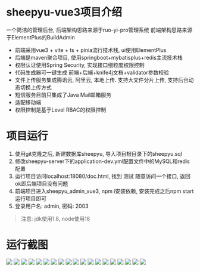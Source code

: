 # sheepyu-vue3项目介绍

一个简洁的管理后台, 后端架构思路来源于ruo-yi-pro管理系统
前端架构思路来源于ElementPlus的BuildAdmin

- 前端采用vue3 + vite + ts + pinia流行技术栈, ui使用ElementPlus
- 后端是maven聚合项目, 使用springboot+mybatisplus+redis主流技术栈
- 权限认证使用Spring Security, 实现接口细粒度权限控制
- 代码生成器可一键生成 前端+后端+knife4j文档+validator参数校验
- 文件上传服务集成腾讯云, 阿里云, 本地上传. 支持大文件分片上传, 支持后台动态切换上传方式
- 短信服务目前只集成了Java Mail邮箱服务
- 适配移动端
- 权限控制是基于Level RBAC的权限控制

# 项目运行

1. 使用git克隆之后, 新建数据库sheepyu, 导入项目根目录下的sheepyu.sql
2. 修改sheepyu-server下的application-dev.yml配置文件中的MySQL和redis配置
3. 运行项目访问localhost:18080/doc.html, 找到 测试 随意访问一个接口, 返回ok即后端项目没有问题
4. 前端项目进入sheepyu_admin_vue3, npm i安装依赖, 安装完成之后npm start运行项目即可
5. 登录用户名: admin, 密码: 2003

> 注意: jdk使用1.8, node使用18


# 运行截图
![](https://s3.bmp.ovh/imgs/2023/12/18/1ec5170ad89c18a4.jpeg)
![](https://s3.bmp.ovh/imgs/2023/12/18/136d367438279a77.jpeg)
![](https://s3.bmp.ovh/imgs/2023/12/18/63c802ccb305b23e.jpeg)
![](https://s3.bmp.ovh/imgs/2023/12/18/1f3e50be0b4f0381.jpeg)
![](https://s3.bmp.ovh/imgs/2023/12/18/3c111821f770ba59.jpeg)
![](https://s3.bmp.ovh/imgs/2023/12/18/7a0a16f0de55cd96.jpeg)
![](https://s3.bmp.ovh/imgs/2023/12/18/cf32a95b346f9115.jpeg)
![](https://s3.bmp.ovh/imgs/2023/12/18/85c79b5d3b11d9ce.jpeg)
![](https://s3.bmp.ovh/imgs/2023/12/18/ff9ba8603f660ff6.jpeg)
![](https://s3.bmp.ovh/imgs/2023/12/18/0d15cede2129044f.jpeg)
![](https://s3.bmp.ovh/imgs/2023/12/18/978da92519c3bde6.jpeg)
![](https://s3.bmp.ovh/imgs/2023/12/18/3161e037e1b066c2.jpeg)
![](https://s3.bmp.ovh/imgs/2023/12/18/0a92da942b2e76b4.jpeg)
![](https://s3.bmp.ovh/imgs/2023/12/18/61815da6e9600a86.jpeg)
![](https://s3.bmp.ovh/imgs/2023/12/18/294a9f164425438e.jpeg)
![](https://s3.bmp.ovh/imgs/2023/12/18/5218627778d397de.jpeg)
![](https://s3.bmp.ovh/imgs/2023/12/18/e98124cefd4ef44d.jpeg)
![](https://s3.bmp.ovh/imgs/2023/12/18/24c8d22ab7645168.jpeg)
![](https://demo.sheepyu.top/sheepyu-api/file/Screenshot_18-12-2023_112512_demo.sheepyu.top.jpeg)
